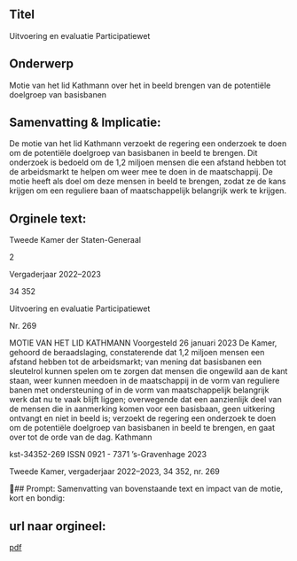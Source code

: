 ## Titel
Uitvoering en evaluatie Participatiewet
## Onderwerp
Motie van het lid Kathmann over het in beeld brengen van de potentiële doelgroep van basisbanen
## Samenvatting & Implicatie:

De motie van het lid Kathmann verzoekt de regering een onderzoek te doen om de potentiële doelgroep van basisbanen in beeld te brengen. Dit onderzoek is bedoeld om de 1,2 miljoen mensen die een afstand hebben tot de arbeidsmarkt te helpen om weer mee te doen in de maatschappij. De motie heeft als doel om deze mensen in beeld te brengen, zodat ze de kans krijgen om een reguliere baan of maatschappelijk belangrijk werk te krijgen.
## Orginele text:


Tweede Kamer der Staten-Generaal

2

Vergaderjaar 2022–2023

34 352

Uitvoering en evaluatie Participatiewet

Nr. 269

MOTIE VAN HET LID KATHMANN
Voorgesteld 26 januari 2023
De Kamer,
gehoord de beraadslaging,
constaterende dat 1,2 miljoen mensen een afstand hebben tot de
arbeidsmarkt;
van mening dat basisbanen een sleutelrol kunnen spelen om te zorgen dat
mensen die ongewild aan de kant staan, weer kunnen meedoen in de
maatschappij in de vorm van reguliere banen met ondersteuning of in de
vorm van maatschappelijk belangrijk werk dat nu te vaak blijft liggen;
overwegende dat een aanzienlijk deel van de mensen die in aanmerking
komen voor een basisbaan, geen uitkering ontvangt en niet in beeld is;
verzoekt de regering een onderzoek te doen om de potentiële doelgroep
van basisbanen in beeld te brengen,
en gaat over tot de orde van de dag.
Kathmann

kst-34352-269
ISSN 0921 - 7371
’s-Gravenhage 2023

Tweede Kamer, vergaderjaar 2022–2023, 34 352, nr. 269

## Prompt:
Samenvatting van bovenstaande text en impact van de motie, kort en bondig:

## url naar orgineel:
[pdf](https://gegevensmagazijn.tweedekamer.nl/OData/v4/2.0/Document(9463b7a2-d949-4a34-a850-35911ee63565)/resource)
